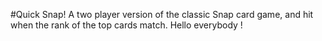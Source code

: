 #Quick Snap!
A two player version of the classic Snap card game, and hit when the rank of the top cards match. Hello everybody !